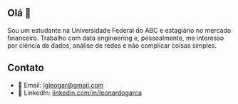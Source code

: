 ## Olá 👋

Sou um estudante na Universidade Federal do ABC e estagiário no mercado financeiro. Trabalho com data engineering e, pessoalmente, me interesso por ciência de dados, análise de redes e não complicar coisas simples.

## Contato
- 📧 Email: lgleogar@gmail.com
- 🔗 LinkedIn: [linkedin.com/in/leonardogarca](https://www.linkedin.com/in/leonardogarca/)
<!--
**leonardogarca/leonardogarca** is a ✨ _special_ ✨ repository because its `README.md` (this file) appears on your GitHub profile.

Here are some ideas to get you started:

- 🔭 I’m currently working on ...
- 🌱 I’m currently learning ...
- 👯 I’m looking to collaborate on ...
- 🤔 I’m looking for help with ...
- 💬 Ask me about ...
- 📫 How to reach me: ...
- 😄 Pronouns: ...
- ⚡ Fun fact: ...
-->
